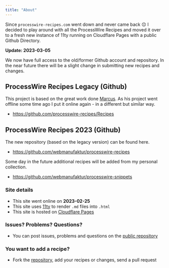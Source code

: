 ```yaml
---
title: "About"
---
```


Since `processwire-recipes.com` went down and never came back 😔 I decided to play around with all the ProcessWire Recipes and moved it over to a fresh new instance of 11ty running on Cloudflare Pages with a public Github Directory.

**Update: 2023-03-05**

We now have full access to the old/former Github account and repository. In the near future there will be a slight change in submitting new recipes and changes.

## ProcessWire Recipes Legacy (Github)

This project is based on the great work done [Marcus](https://marcus-herrmann.com/). As his project went offline some time ago I put it online again - in a different but similar way.

- https://github.com/processwire-recipes/Recipes

## ProcessWire Recipes 2023 (Github)

The new repository (based on the legacy version) can be found here.

- https://github.com/webmanufaktur/processwire-recipes

Some day in the future additional recipes will be added from my personal collection.

- https://github.com/webmanufaktur/processwire-snippets

### Site details

- This site went online on **2023-02-25**
- This site uses [11ty](https://11ty.dev/) to render `.md` files into `.html`
- This site is hosted on [Cloudflare Pages](https://pages.cloudflare.com/)

### Issues? Problems? Questions?

- You can post issues, problems and questions on the [public repository](https://github.com/webmanufaktur/processwire-recipes/issues)

### You want to add a recipe?

- Fork the [repository](https://github.com/webmanufaktur/processwire-recipes/), add your recipes or changes, send a pull request
